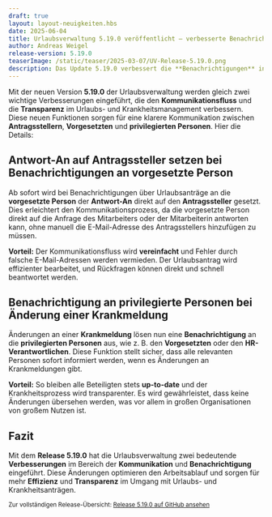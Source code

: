 ```yaml
---
draft: true
layout: layout-neuigkeiten.hbs
date: 2025-06-04
title: Urlaubsverwaltung 5.19.0 veröffentlicht – verbesserte Benachrichtigungen und neue Antwortfunktionen
author: Andreas Weigel
release-version: 5.19.0
teaserImage: /static/teaser/2025-03-07/UV-Release-5.19.0.png
description: Das Update 5.19.0 verbessert die **Benachrichtigungen** in der Urlaubsverwaltung - Antwortmöglichkeiten auf Antragssteller und Benachrichtigungen für privilegierte Personen bei Änderungen von Krankmeldungen.
---
```


Mit der neuen Version **5.19.0** der Urlaubsverwaltung werden gleich zwei wichtige Verbesserungen eingeführt, die den **Kommunikationsfluss** und die **Transparenz** im Urlaubs- und Krankheitsmanagement verbessern. Diese neuen Funktionen sorgen für eine klarere Kommunikation zwischen **Antragsstellern**, **Vorgesetzten** und **privilegierten Personen**. Hier die Details:

<!-- more -->

## Antwort-An auf Antragssteller setzen bei Benachrichtigungen an vorgesetzte Person

Ab sofort wird bei Benachrichtigungen über Urlaubsanträge an die **vorgesetzte Person** der **Antwort-An** direkt auf den **Antragssteller** gesetzt. Dies erleichtert den Kommunikationsprozess, da die vorgesetzte Person direkt auf die Anfrage des Mitarbeiters oder der Mitarbeiterin antworten kann, ohne manuell die E-Mail-Adresse des Antragsstellers hinzufügen zu müssen.

**Vorteil:** Der Kommunikationsfluss wird **vereinfacht** und Fehler durch falsche E-Mail-Adressen werden vermieden. Der Urlaubsantrag wird effizienter bearbeitet, und Rückfragen können direkt und schnell beantwortet werden.

## Benachrichtigung an privilegierte Personen bei Änderung einer Krankmeldung

Änderungen an einer **Krankmeldung** lösen nun eine **Benachrichtigung** an die **privilegierten Personen** aus, wie z. B. den **Vorgesetzten** oder den **HR-Verantwortlichen**. Diese Funktion stellt sicher, dass alle relevanten Personen sofort informiert werden, wenn es Änderungen an Krankmeldungen gibt.

**Vorteil:** So bleiben alle Beteiligten stets **up-to-date** und der Krankheitsprozess wird transparenter. Es wird gewährleistet, dass keine Änderungen übersehen werden, was vor allem in großen Organisationen von großem Nutzen ist.

## Fazit

Mit dem **Release 5.19.0** hat die Urlaubsverwaltung zwei bedeutende **Verbesserungen** im Bereich der **Kommunikation** und **Benachrichtigung** eingeführt. Diese Änderungen optimieren den Arbeitsablauf und sorgen für mehr **Effizienz** und **Transparenz** im Umgang mit Urlaubs- und Krankheitsanträgen.

<sub>Zur vollständigen Release-Übersicht: [Release 5.19.0 auf GitHub ansehen](https://github.com/urlaubsverwaltung/urlaubsverwaltung/releases/tag/urlaubsverwaltung-5.19.0)</sub>
